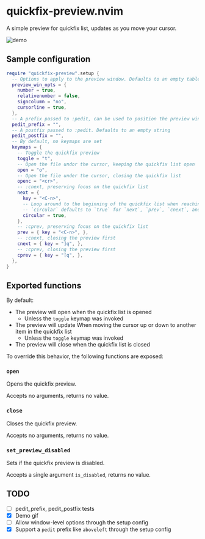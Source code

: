# quickfix-preview.nvim

A simple preview for quickfix list, updates as you move your cursor.

![demo](https://elanmed.dev/nvim-plugins/quickfix-preview.gif)

## Sample configuration

```lua 
require "quickfix-preview".setup {
  -- Options to apply to the preview window. Defaults to an empty table
  preview_win_opts = {
    number = true,
    relativenumber = false,
    signcolumn = "no",
    cursorline = true,
  },
  -- A prefix passed to :pedit, can be used to position the preview window. Defaults to `aboveleft`
  pedit_prefix = "",
  -- A postfix passed to :pedit. Defaults to an empty string
  pedit_postfix = "",
  -- By default, no keymaps are set
  keymaps = {
    -- Toggle the quickfix preview
    toggle = "t",
    -- Open the file undor the cursor, keeping the quickfix list open
    open = "o",
    -- Open the file under the cursor, closing the quickfix list
    openc = "<cr>",
    -- :cnext, preserving focus on the quickfix list
    next = {
      key = "<C-n>",
      -- Loop around to the beginning of the quickfix list when reaching the end
      -- `circular` defaults to `true` for `next`, `prev`, `cnext`, and `cprev`
      circular = true,
    },
    -- :cprev, preserving focus on the quickfix list
    prev = { key = "<C-n>", },
    -- :cnext, closing the preview first
    cnext = { key = "]q", },
    -- :cprev, closing the preview first
    cprev = { key = "[q", },
  },
}
```

## Exported functions

By default: 
- The preview will open when the quickfix list is opened
    - Unless the `toggle` keymap was invoked
- The preview will update When moving the cursor up or down to another item in the quickfix list
    - Unless the `toggle` keymap was invoked
- The preview will close when the quickfix list is closed

To override this behavior, the following functions are exposed:

### `open`
Opens the quickfix preview.

Accepts no arguments, returns no value.

### `close`
Closes the quickfix preview.

Accepts no arguments, returns no value.

### `set_preview_disabled`
Sets if the quickfix preview is disabled.

Accepts a single argument `is_disabled`, returns no value.

## TODO
- [ ] pedit_prefix, pedit_postfix tests
- [x] Demo gif
- [ ] Allow window-level options through the setup config
- [x] Support a `pedit` prefix like `aboveleft` through the setup config
